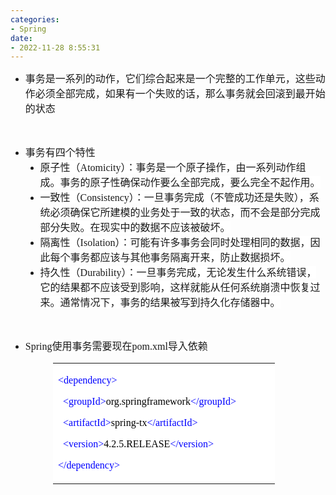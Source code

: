 ```yaml
---
categories:
- Spring
date:
- 2022-11-28 8:55:31
---
```


<ul style="list-style-type:disc">
    <li><span style="font-size:12.0pt"><span
                style="font-family:&quot;Microsoft YaHei&quot;">事务是一系列的动作，它们综合起来是一个完整的工作单元，这些动作必须全部完成，如果有一个失败的话，那么事务就会回滚到最开始的状态</span></span>
    </li>
</ul>
<p><span style="font-size:12.0pt"><span style="font-family:&quot;Comic Sans MS&quot;">&nbsp;</span></span></p>
<ul style="list-style-type:disc">
    <li><span style="font-size:12.0pt"><span style="background-color:white"><span
                    style="font-family:&quot;Microsoft YaHei UI&quot;">事务有四个特性</span></span></span>
        <ul style="list-style-type:disc">
            <li><span style="font-size:12.0pt"><span style="background-color:white"><span
                            style="font-family:&quot;Microsoft YaHei UI&quot;">原子性（</span></span></span><span
                    style="font-size:12.0pt"><span style="background-color:white"><span
                            style="font-family:&quot;Comic Sans MS&quot;">Atomicity</span></span></span><span
                    style="font-size:12.0pt"><span style="background-color:white"><span
                            style="font-family:&quot;Microsoft YaHei UI&quot;">）：事务是一个原子操作，由一系列动作组成。事务的原子性确保动作要么全部完成，要么完全不起作用。</span></span></span>
            </li>
            <li><span style="font-size:12.0pt"><span style="background-color:white"><span
                            style="font-family:&quot;Microsoft YaHei UI&quot;">一致性（</span></span></span><span
                    style="font-size:12.0pt"><span style="background-color:white"><span
                            style="font-family:&quot;Comic Sans MS&quot;">Consistency</span></span></span><span
                    style="font-size:12.0pt"><span style="background-color:white"><span
                            style="font-family:&quot;Microsoft YaHei UI&quot;">）：一旦事务完成（不管成功还是失败），系统必须确保它所建模的业务处于一致的状态，而不会是部分完成部分失败。在现实中的数据不应该被破坏。</span></span></span>
            </li>
            <li><span style="font-size:12.0pt"><span style="background-color:white"><span
                            style="font-family:&quot;Microsoft YaHei UI&quot;">隔离性（</span></span></span><span
                    style="font-size:12.0pt"><span style="background-color:white"><span
                            style="font-family:&quot;Comic Sans MS&quot;">Isolation</span></span></span><span
                    style="font-size:12.0pt"><span style="background-color:white"><span
                            style="font-family:&quot;Microsoft YaHei UI&quot;">）：可能有许多事务会同时处理相同的数据，因此每个事务都应该与其他事务隔离开来，防止数据损坏。</span></span></span>
            </li>
            <li><span style="font-size:12.0pt"><span style="background-color:white"><span
                            style="font-family:&quot;Microsoft YaHei UI&quot;">持久性（</span></span></span><span
                    style="font-size:12.0pt"><span style="background-color:white"><span
                            style="font-family:&quot;Comic Sans MS&quot;">Durability</span></span></span><span
                    style="font-size:12.0pt"><span style="background-color:white"><span
                            style="font-family:&quot;Microsoft YaHei UI&quot;">）：一旦事务完成，无论发生什么系统错误，它的结果都不应该受到影响，这样就能从任何系统崩溃中恢复过来。通常情况下，事务的结果被写到持久化存储器中。</span></span></span>
            </li>
        </ul>
    </li>
</ul>
<p><span style="font-size:12.0pt"><span style="font-family:&quot;Microsoft YaHei UI&quot;">&nbsp;</span></span></p>
<ul style="list-style-type:disc">
    <li><span style="font-size:12.0pt"><span style="background-color:white"><span
                    style="font-family:&quot;Comic Sans MS&quot;">Spring</span></span></span><span
            style="font-size:12.0pt"><span style="background-color:white"><span
                    style="font-family:&quot;Microsoft YaHei UI&quot;">使用事务需要现在</span></span></span><span
            style="font-size:12.0pt"><span style="background-color:white"><span
                    style="font-family:&quot;Comic Sans MS&quot;">pom.xml</span></span></span><span
            style="font-size:12.0pt"><span style="background-color:white"><span
                    style="font-family:&quot;Microsoft YaHei UI&quot;">导入依赖</span></span></span></li>
</ul>
<table summary="" cellspacing="0"
    style="border-collapse:collapse; border-color:#a3a3a3; border-style:solid; border-width:0px; margin-left:68px"
    class=" cke_show_border">
    <tbody>
        <tr>
            <td
                style="background-color:white; border-bottom:0px; border-left:0px; border-right:0px; border-top:0px; vertical-align:top; width:3.5277in">
                <p><span style="font-size:12.0pt"><span style="font-family:&quot;Comic Sans MS&quot;"><span
                                style="color:blue">&lt;dependency&gt;</span></span></span></p>
                <p><span style="font-size:12.0pt"><span style="font-family:&quot;Comic Sans MS&quot;">&nbsp;&nbsp;<span
                                style="color:blue">&lt;groupId&gt;</span><span
                                style="color:black">org.springframework</span><span
                                style="color:blue">&lt;/groupId&gt;</span></span></span></p>
                <p><span style="font-size:12.0pt"><span style="font-family:&quot;Comic Sans MS&quot;">&nbsp;&nbsp;<span
                                style="color:blue">&lt;artifactId&gt;</span><span
                                style="color:black">spring-tx</span><span
                                style="color:blue">&lt;/artifactId&gt;</span></span></span></p>
                <p><span style="font-size:12.0pt"><span style="font-family:&quot;Comic Sans MS&quot;">&nbsp;&nbsp;<span
                                style="color:blue">&lt;version&gt;</span><span
                                style="color:black">4.2.5.RELEASE</span><span
                                style="color:blue">&lt;/version&gt;</span></span></span></p>
                <p><span style="font-size:12.0pt"><span style="font-family:&quot;Comic Sans MS&quot;"><span
                                style="color:blue">&lt;/dependency&gt;</span></span></span></p>
            </td>
        </tr>
    </tbody>
</table>
<p style="margin-left:72px"><span style="font-size:13.5pt"><span style="font-family:SimSun"><span
                style="color:black">&nbsp;</span></span></span>​​​​​​​</p>